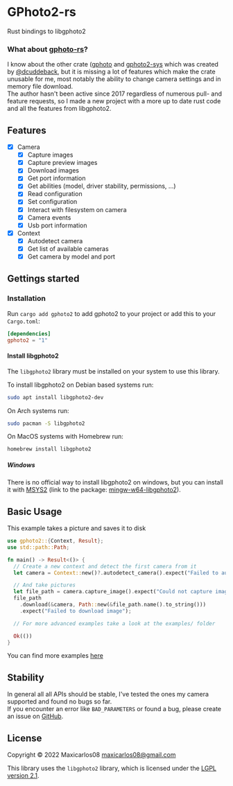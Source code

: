 # GPhoto2-rs

Rust bindings to libgphoto2

### What about [gphoto-rs](https://crates.io/crates/gphoto)?

I know about the other crate ([gphoto](https://crates.io/crates/gphoto) and [gphoto2-sys](https://crates.io/crates/gphoto2-sys) which was created by [@dcuddeback](https://github.com/dcuddeback/), but it is missing a lot of features which make the crate unusable for me, most notably the ability to change camera settings and in memory file download.  
The author hasn't been active since 2017 regardless of numerous pull- and feature requests, so I made a new project with a more up to date rust code and all the features from libgphoto2.

## Features

- [x] Camera
  - [x] Capture images
  - [x] Capture preview images
  - [x] Download images
  - [x] Get port information
  - [x] Get abilities (model, driver stability, permissions, ...)
  - [x] Read configuration
  - [x] Set configuration
  - [x] Interact with filesystem on camera
  - [x] Camera events
  - [x] Usb port information
- [x] Context
  - [x] Autodetect camera
  - [x] Get list of available cameras
  - [x] Get camera by model and port

## Gettings started

### Installation

Run `cargo add gphoto2` to add gphoto2 to your project or add this to your `Cargo.toml`:

```toml
[dependencies]
gphoto2 = "1"
```

#### Install libgphoto2

The `libgphoto2` library must be installed on your system to use this library.

To install libgphoto2 on Debian based systems run:

```sh
sudo apt install libgphoto2-dev
```

On Arch systems run:

```sh
sudo pacman -S libgphoto2
```

On MacOS systems with Homebrew run:

```sh
homebrew install libgphoto2
```

##### Windows

There is no official way to install libgphoto2 on windows, but you can install it with [MSYS2](https://www.msys2.org/) (link to the package: [mingw-w64-libgphoto2](https://packages.msys2.org/package/mingw-w64-x86_64-libgphoto2)).

## Basic Usage

This example takes a picture and saves it to disk

```rust no_run
use gphoto2::{Context, Result};
use std::path::Path;

fn main() -> Result<()> {
  // Create a new context and detect the first camera from it
  let camera = Context::new()?.autodetect_camera().expect("Failed to autodetect camera");

  // And take pictures
  let file_path = camera.capture_image().expect("Could not capture image");
  file_path
    .download(&camera, Path::new(&file_path.name().to_string()))
    .expect("Failed to download image");

  // For more advanced examples take a look at the examples/ folder

  Ok(())
}
```

You can find more examples [here](https://github.com/maxicarlos08/gphoto2-rs/tree/master/examples)

## Stability

In general all all APIs should be stable, I've tested the ones my camera supported and found no bugs so far.  
If you encounter an error like `BAD_PARAMETERS` or found a bug, please create an issue on [GitHub](https://github.com/maxicarlos08/gphoto2-rs/issues).

## License

Copyright © 2022 Maxicarlos08 <maxicarlos08@gmail.com>

This library uses the `libgphoto2` library, which is
licensed under the [LGPL version 2.1](https://github.com/gphoto/libgphoto2/blob/master/COPYING).

